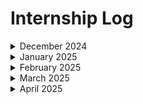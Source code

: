 # Internship Log  

<details>
<summary>December 2024</summary>

<details>
<summary>Day 1 (23-12-24)</summary>
Met the employees and got to know the team leads and their respective tasks. There wasn’t much work for me on the first day. I familiarized myself with the projects they were working on and discussed my strengths with the team. They assessed which team or project I might be suitable for. I was assigned a task to implement API CRUD operations for a CRM.
</details>

<details>
<summary>Day 2 (24-12-24)</summary>
Worked on the CRM CRUD task. Added API calls to `/crud/` for creating a user, deleting a user, updating user data, and reading a list of users with all their details.
</details>

<details>
<summary>Day 3 (25-12-24)</summary>
**Holiday**
</details>

<details>
<summary>Day 4 (26-12-24)</summary>
Hosted the frontend and backend separately on Azure using Azure Function App and Azure Static Web App. Configured the API calls with CORS settings. Faced issues with the backend not allowing PATCH requests, which caused problems with update calls.
</details>

<details>
<summary>Day 5 (27-12-24)</summary>
Integrated the user list data into a `react-data-table-component`. Added functionality for searching and sorting the data by name, role, age, and email. Updated the UI for the user data table using the selected color palette.
</details>

<details>
<summary>Day 6 (28-12-24)</summary>
**Holiday**
</details>

<details>
<summary>Day 7 (29-12-24)</summary>
**Holiday**
</details>

<details>
<summary>Day 8 (30-12-24)</summary>
Hosted the application with the new UI and populated it with 4,400 dummy user records generated through API calls using a JavaScript script executed with Node.js. Tested the sorting and searching functionalities.
</details>

<details>
<summary>Day 9 (31-12-24)</summary>
Presented the project to the team lead. Received feedback to add backend validation for the data and a frontend UI to display errors and success messages. Started working on these tasks.
</details>

</details>

<details>
<summary>January 2025</summary>
<details>

<summary>Day 10 (01-01-25)</summary>
**Holiday**
</details>

<details>
<summary>Day 11 (02-01-25)</summary>
Implemented backend validation for the following:
- Age must be a number.
- Name must be a string.
- Role must be a string.
- Email must match a specific format using regular expressions.
</details>

<details>
<summary>Day 12 (03-01-25)</summary>
Enhanced the frontend UI using `react-toastify` to display success and error messages. Added error handling for scenarios such as duplicate email, invalid age (non-numeric), invalid name (non-string), and incorrectly formatted email.
</details>

<details>
<summary>Day 13 (04-01-25)</summary>
**Holiday**
</details>

<details>
<summary>Day 14 (05-01-25)</summary>
**Holiday**
</details>

<details>
<summary>Day 15 (06-01-25)</summary>
Deployed the application again using GitHub YML files to Azure. Tested the `react-toastify` notifications and backend validation. Demonstrated the project to the team lead and asked for feedback.
</details>

<details>
<summary>Day 16 (07-01-25)</summary>
Created a backend for user login functionality and tested it by hosting on Azure. Presented it to the team lead for feedback.
</details>

<details>
<summary>Day 17 (08-01-25)</summary>
Tested login functionality without a password and with credentials for users. Created separate roles for admin and user access.
</details>

<details>
<summary>Day 18 (09-01-25)</summary>
Created a data flow diagram for authentication and show it to team lead.
![Data Flow Diagram](content/DFD.jpeg)
</details>

<details>
<summary>Day 19 (10-01-25)</summary>
 Added variables `isFormFilled`, `isFormValidated`, and `Token` to validate user accounts. Implemented functionality to ensure only admins can validate and allow users to update their accounts. Tested on Azure and demonstrated to the team lead.
</details>

<details>
<summary>Day 20 (11-01-25)</summary>
**Holiday**
</details>

<details>
<summary>Day 21 (12-01-25)</summary>
**Holiday**
</details>

<details>
<summary>Day 22 (13-01-25)</summary>
Developed a routing system where routes are accessible based on active variables (`isFormFilled`, `isFormValidated`, etc.). Tested by hosting on Azure and presenting to the team lead.
</details>

<details>
<summary>Day 23 (14-01-25)</summary>
**Holiday**
</details>

<details>
<summary>Day 24 (15-01-25)</summary>
**Holiday**
</details>

<details>
<summary>Day 25 (16-01-25)</summary>
Added password-protected login functionality using NodeMailer for OTP verification. Separated routes and improved security measures. Hosted and tested on Azure. Showed the results to the team lead. 
</details>

<details>
<summary>Day 26 (17-01-25)</summary>
Integrated NodeMailer functionality to send OTP for secure login. Tested various use cases, including expired OTPs and incorrect emails, by hosting on Azure and demonstrating to the team lead
</details>

<details>
<summary>Day 27 (18-01-25)</summary>
**Holiday**
</details>

<details>
<summary>Day 28 (19-01-25)</summary>
**Holiday**
</details>

<details>
<summary>Day 29 (20-01-25)</summary>
Enhanced login security by separating admin and user routes and ensuring restricted access to sensitive functionalities. Tested by hosting on Azure.
</details>

<details>
<summary>Day 30 (21-01-25)</summary>
Optimized and refactored the backend code for the login and validation system. Added tests for edge cases. Hosted on Azure and demonstrated improvements to the team lead.
</details>

<details>
<summary>Day 31 (22-01-25)</summary>
Debugged and resolved minor issues in the OTP-based login functionality. Improved error handling for failed API calls and incorrect user inputs.
</details>

<details>
<summary>Day 32 (23-01-25)</summary>
Added frontend UI feedback for invalid OTPs and incorrect email formats using react-toastify. Tested integration thoroughly on Azure.
</details>

<details>
<summary>Day 33 (24-01-25)</summary>
mproved admin routes to allow bulk validation of user accounts. Tested by simulating high-traffic scenarios on Azure.
</details>

<details>
<summary>Day 34 (25-01-25)</summary>
**Holiday**
</details>

<details>
<summary>Day 35 (26-01-25)</summary>
**Holiday**
</details>

<details>
<summary>Day 36 (27-01-25)</summary>
Fixed issues with the user update functionality. Verified changes and tested compatibility with backend validation logic.
</details>

<details>
<summary>Day 37 (28-01-25)</summary>
Implemented additional backend security checks for OTP validity duration and enhanced error logging.
</details>

<details>
<summary>Day 38 (29-01-25)</summary>
Improved UI responsiveness for mobile devices, especially for login and validation pages. Tested cross-browser compatibility. 
</details>

<details>
<summary>Day 39 (30-01-25)</summary>
Streamlined the deployment process by automating Azure deployments through GitHub Actions. Tested the pipeline end-to-end.
</details>

<details>
<summary>Day 40 (31-01-25)</summary>
Fixed edge cases in the routing logic to handle scenarios where variables like `isFormFilled` and `isFormValidated` are undefined or null.
</details>

</details>

<details>
<summary>February 2025</summary>

<details>
<summary>Day 41 (01-02-25)</summary>
**Holiday**
</details>

<details>
<summary>Day 42 (02-02-25)</summary>
**Holiday**
</details>

<details>
<summary>Day 43 (03-02-25)</summary>
Conducted a final round of testing and documentation for the login, validation, and routing functionalities. Prepared for a project review. 
</details>

<details>
<summary>Day 44 (04-02-25)</summary>
Created three types of users: **Admin, Customer, and Employee**. Implemented role-based access control to ensure users could only access specific functionalities based on their roles.
</details>

<details>
<summary>Day 45 (05-02-25)</summary>
Developed a task creation system where a **Customer** can create a task request. Integrated the feature with the backend API and ensured data validation.  
</details>

<details>
<summary>Day 46 (06-02-25)</summary>
Implemented task verification functionality. An **Admin** can review and verify a task created by a **Customer** before assigning it further.  
</details>

<details>
<summary>Day 47 (07-02-25)</summary>
Added the ability for an **Admin** to assign a **Customer** to an **Employee** after verification. Implemented role-based API calls to restrict actions based on user type.
</details>

<details>
<summary>Day 48 (08-02-25)</summary>
Restricted **Customers** and **Employees** to view only their own profiles. Introduced an access control mechanism ensuring they cannot access or modify others’ profiles.
</details>

<details>
<summary>Day 49 (09-02-25)</summary>
Developed a **chat functionality** for assigned tasks. Customers and Employees can communicate only with their assigned individual to discuss tasks.
</details>

<details>
<summary>Day 50 (10-02-25)</summary>
Implemented real-time chat functionality for assigned tasks. Messages are stored in the backend, and users receive real-time updates.
</details>

<details>
<summary>Day 51 (11-02-25)</summary>
Created an **Admin Panel UI** for task assignment and chat monitoring. Developed a backend system to enable admins to assign and track tasks efficiently.
</details>

<details>
<summary>Day 52 (12-02-25)</summary>
Tested the full system, including user roles, task creation, verification, assignment, and chat. Fixed bugs related to user access restrictions and task assignment.
</details>

This includes all the new tasks you mentioned while keeping the structure consistent with your previous logs. Let me know if you want any modifications! 🚀

<details>
<summary>Day 53 (13-02-25)</summary>
</details>

<details>
<summary>Day 54 (14-02-25)</summary>
</details>

<details>
<summary>Day 55 (15-02-25)</summary>
**Holiday**
</details>

<details>
<summary>Day 56 (16-02-25)</summary>
**Holiday**
</details>

<details>
<summary>Day 57 (17-02-25)</summary>
</details>

<details>
<summary>Day 58 (18-02-25)</summary>
</details>

<details>
<summary>Day 59 (19-02-25)</summary>
</details>

<details>
<summary>Day 60 (20-02-25)</summary>
</details>

<details>
<summary>Day 61 (21-02-25)</summary>
</details>

<details>
<summary>Day 62 (22-02-25)</summary>
</details>

<details>
<summary>Day 63 (23-02-25)</summary>
</details>

<details>
<summary>Day 64 (24-02-25)</summary>
</details>

<details>
<summary>Day 65 (25-02-25)</summary>
</details>

<details>
<summary>Day 66 (26-02-25)</summary>
</details>

<details>
<summary>Day 67 (27-02-25)</summary>
</details>

<details>
<summary>Day 68 (28-02-25)</summary>
</details>

</details>

<details>
<summary>March 2025</summary>

<details>
<summary>Day 69 (01-03-25)</summary>
</details>

<details>
<summary>Day 70 (02-03-25)</summary>
</details>

<details>
<summary>Day 71 (03-03-25)</summary>
</details>

<details>
<summary>Day 72 (04-03-25)</summary>
</details>

<details>
<summary>Day 73 (05-03-25)</summary>
</details>

<details>
<summary>Day 74 (06-03-25)</summary>
</details>

<details>
<summary>Day 75 (07-03-25)</summary>
</details>

<details>
<summary>Day 76 (08-03-25)</summary>
</details>

<details>
<summary>Day 77 (09-03-25)</summary>
</details>

<details>
<summary>Day 78 (10-03-25)</summary>
</details>

<details>
<summary>Day 79 (11-03-25)</summary>
</details>

<details>
<summary>Day 80 (12-03-25)</summary>
</details>

<details>
<summary>Day 81 (13-03-25)</summary>
</details>

<details>
<summary>Day 82 (14-03-25)</summary>
</details>

<details>
<summary>Day 83 (15-03-25)</summary>
</details>

<details>
<summary>Day 84 (16-03-25)</summary>
</details>

<details>
<summary>Day 85 (17-03-25)</summary>
</details>

<details>
<summary>Day 86 (18-03-25)</summary>
</details>

<details>
<summary>Day 87 (19-03-25)</summary>
</details>

<details>
<summary>Day 88 (20-03-25)</summary>
</details>

<details>
<summary>Day 89 (21-03-25)</summary>
</details>

<details>
<summary>Day 90 (22-03-25)</summary>
</details>

<details>
<summary>Day 91 (23-03-25)</summary>
</details>

<details>
<summary>Day 92 (24-03-25)</summary>
</details>

<details>
<summary>Day 93 (25-03-25)</summary>
</details>

<details>
<summary>Day 94 (26-03-25)</summary>
</details>

<details>
<summary>Day 95 (27-03-25)</summary>
</details>

<details>
<summary>Day 96 (28-03-25)</summary>
</details>

<details>
<summary>Day 97 (29-03-25)</summary>
</details>

<details>
<summary>Day 98 (30-03-25)</summary>
</details>

<details>
<summary>Day 99 (31-03-25)</summary>
</details>

</details>

<details>
<summary>April 2025</summary>

<details>
<summary>Day 100 (01-04-25)</summary>
</details>

<details>
<summary>Day 101 (02-04-25)</summary>
</details>

<details>
<summary>Day 102 (03-04-25)</summary>
</details>

<details>
<summary>Day 103 (04-04-25)</summary>
</details>

<details>
<summary>Day 104 (05-04-25)</summary>
</details>

<details>
<summary>Day 105 (06-04-25)</summary>
</details>

<details>
<summary>Day 106 (07-04-25)</summary>
</details>

<details>
<summary>Day 107 (08-04-25)</summary>
</details>

<details>
<summary>Day 108 (09-04-25)</summary>
</details>

<details>
<summary>Day 109 (10-04-25)</summary>
</details>

<details>
<summary>Day 110 (11-04-25)</summary>
</details>

<details>
<summary>Day 111 (12-04-25)</summary>
</details>

<details>
<summary>Day 112 (13-04-25)</summary>
</details>

<details>
<summary>Day 113 (14-04-25)</summary>
</details>

<details>
<summary>Day 114 (15-04-25)</summary>
</details>

<details>
<summary>Day 115 (16-04-25)</summary>
</details>

<details>
<summary>Day 116 (17-04-25)</summary>
</details>

<details>
<summary>Day 117 (18-04-25)</summary>
</details>

<details>
<summary>Day 118 (19-04-25)</summary>
</details>

<details>
<summary>Day 119 (20-04-25)</summary>
</details>

<details>
<summary>Day 120 (21-04-25)</summary>
</details>

</details>
